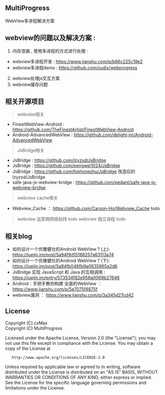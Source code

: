 ## MultiProgress
WebView多进程解决方案

## webview的问题以及解决方案 :
1. 内存泄漏 , 使用多进程的方式进行处理 :
* webview多进程开发 : https://www.jianshu.com/p/b66c225c19e2
* webview多进程demo : https://github.com/xudjx/webprogress
2. webview处理js交互方案
3. webview缓存问题

## 相关开源项目
> webview相关
* FinestWebView-Android : https://github.com/TheFinestArtist/FinestWebView-Android
* Android-AdvancedWebView : https://github.com/delight-im/Android-AdvancedWebView

> JsBridge相关
* JsBridge : https://github.com/lzyzsd/JsBridge
* JsBridge : https://github.com/pengwei1024/JsBridge
* JsBridge : https://github.com/hiphonezhu/JsBridge 改造后的lzyzsd/JsBridge
* safe-java-js-webview-bridge : https://github.com/pedant/safe-java-js-webview-bridge

> webview cache相关
* Webview_Cache ： https://github.com/Carson-Ho/Webview_Cache todo
> webview 运营商网络劫持 todo
> webview 独立进程 todo

## 相关blog
* 如何设计一个优雅健壮的Android WebView ? (上): https://juejin.im/post/5a94f9d15188257a63113a74
* 如何设计一个优雅健壮的Android WebView ? (下): https://juejin.im/post/5a94fb046fb9a0635865a2d6
* JsBridge 实现 JavaScript 和 Java 的互相调用 : https://juejin.im/entry/573534f82e958a0069b27646
* Android：手把手教你构建 全面的WebView ： https://www.jianshu.com/p/5e7075f4875f
* webview漏洞 ： https://www.jianshu.com/p/3a345d27cd42

## License
   Copyright (C) cxMax  
   Copyright (C) MultiProgress  

   Licensed under the Apache License, Version 2.0 (the "License");
   you may not use this file except in compliance with the License.
   You may obtain a copy of the License at

       http://www.apache.org/licenses/LICENSE-2.0

   Unless required by applicable law or agreed to in writing, software
   distributed under the License is distributed on an "AS IS" BASIS,
   WITHOUT WARRANTIES OR CONDITIONS OF ANY KIND, either express or implied.
   See the License for the specific language governing permissions and
   limitations under the License.
